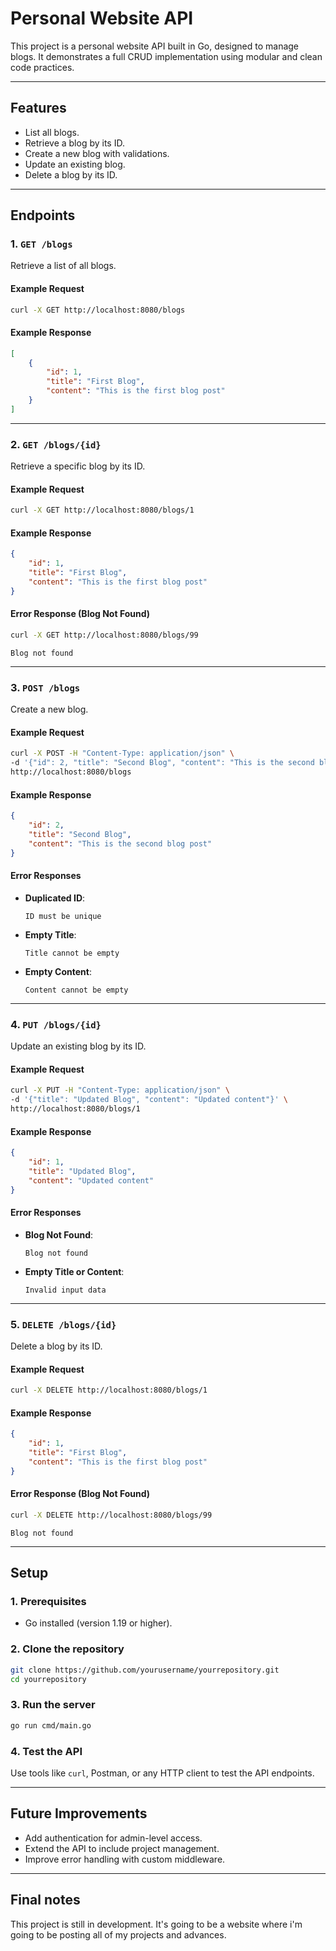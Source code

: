 # Personal Website API

This project is a personal website API built in Go, designed to manage blogs. It demonstrates a full CRUD implementation using modular and clean code practices.

---

## **Features**
- List all blogs.
- Retrieve a blog by its ID.
- Create a new blog with validations.
- Update an existing blog.
- Delete a blog by its ID.

---

## **Endpoints**

### **1. `GET /blogs`**
Retrieve a list of all blogs.

#### **Example Request**
```bash
curl -X GET http://localhost:8080/blogs
```

#### **Example Response**
```json
[
    {
        "id": 1,
        "title": "First Blog",
        "content": "This is the first blog post"
    }
]
```

---

### **2. `GET /blogs/{id}`**
Retrieve a specific blog by its ID.

#### **Example Request**
```bash
curl -X GET http://localhost:8080/blogs/1
```

#### **Example Response**
```json
{
    "id": 1,
    "title": "First Blog",
    "content": "This is the first blog post"
}
```

#### **Error Response (Blog Not Found)**
```bash
curl -X GET http://localhost:8080/blogs/99
```
```text
Blog not found
```

---

### **3. `POST /blogs`**
Create a new blog.

#### **Example Request**
```bash
curl -X POST -H "Content-Type: application/json" \
-d '{"id": 2, "title": "Second Blog", "content": "This is the second blog post"}' \
http://localhost:8080/blogs
```

#### **Example Response**
```json
{
    "id": 2,
    "title": "Second Blog",
    "content": "This is the second blog post"
}
```

#### **Error Responses**
- **Duplicated ID**:
  ```
  ID must be unique
  ```

- **Empty Title**:
  ```
  Title cannot be empty
  ```

- **Empty Content**:
  ```
  Content cannot be empty
  ```

---

### **4. `PUT /blogs/{id}`**
Update an existing blog by its ID.

#### **Example Request**
```bash
curl -X PUT -H "Content-Type: application/json" \
-d '{"title": "Updated Blog", "content": "Updated content"}' \
http://localhost:8080/blogs/1
```

#### **Example Response**
```json
{
    "id": 1,
    "title": "Updated Blog",
    "content": "Updated content"
}
```

#### **Error Responses**
- **Blog Not Found**:
  ```text
  Blog not found
  ```

- **Empty Title or Content**:
  ```
  Invalid input data
  ```

---

### **5. `DELETE /blogs/{id}`**
Delete a blog by its ID.

#### **Example Request**
```bash
curl -X DELETE http://localhost:8080/blogs/1
```

#### **Example Response**
```json
{
    "id": 1,
    "title": "First Blog",
    "content": "This is the first blog post"
}
```

#### **Error Response (Blog Not Found)**
```bash
curl -X DELETE http://localhost:8080/blogs/99
```
```text
Blog not found
```

---

## **Setup**

### **1. Prerequisites**
- Go installed (version 1.19 or higher).

### **2. Clone the repository**
```bash
git clone https://github.com/yourusername/yourrepository.git
cd yourrepository
```

### **3. Run the server**
```bash
go run cmd/main.go
```

### **4. Test the API**
Use tools like `curl`, Postman, or any HTTP client to test the API endpoints.

---

## **Future Improvements**
- Add authentication for admin-level access.
- Extend the API to include project management.
- Improve error handling with custom middleware.

---

## **Final notes**
This project is still in development. It's going to be a website where i'm going to be posting all of my projects and advances.
